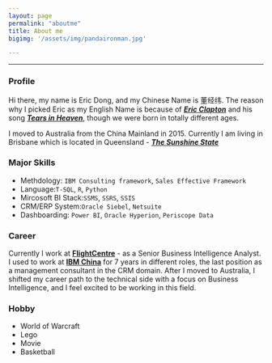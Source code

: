 ```yaml
---
layout: page
permalink: "aboutme"
title: About me
bigimg: '/assets/img/pandaironman.jpg'

---
```


---
### <i class="fa fa-info-circle" aria-hidden="true"></i> Profile

Hi there, my name is Eric Dong, and my Chinese Name is 董经纬. The reason why I picked Eric as my English Name is because of [**_Eric Clapton_**](https://en.wikipedia.org/wiki/Eric_Clapton) and his song <i class="fa fa-youtube-play" aria-hidden="true"></i> [**_Tears in Heaven_**](https://www.youtube.com/watch?v=JxPj3GAYYZ0), though we were born in totally different ages.

I moved to Australia from the China Mainland in 2015. Currently I am living in Brisbane which is located in Queensland -<i class="fa fa-map-marker" aria-hidden="true"></i> [**_The Sunshine State_**](https://www.google.com.au/maps/place/Brisbane+QLD)

### <i class="fa fa-code" aria-hidden="true"></i> Major Skills

- Methdology: `IBM Consulting framework`, `Sales Effective Framework`
- Language:`T-SQL`, `R`, `Python`
- Mircosoft BI Stack:`SSMS`, `SSRS`, `SSIS`
- CRM/ERP System:`Oracle Siebel`, `Netsuite`
- Dashboarding: `Power BI`, `Oracle Hyperion`, `Periscope Data`

### <i class="fa fa-suitcase" aria-hidden="true"></i> Career  
Currently I work at <i class="fa fa-plane" aria-hidden="true"></i> [**FlightCentre**](http://www.fctgl.com/) - as a Senior Business Intelligence Analyst. 
I used to work at <i class="fa fa-building" aria-hidden="true"></i> [**IBM China**](https://www.ibm.com) for 7 years in different roles, the last position as a management consultant in the CRM domain. After I moved to Australia, I shifted my career path to the technical side with a focus on Business Intelligence, and I feel excited to be working in this field. 

### <i class="fa fa-heart" aria-hidden="true"></i> Hobby
- World of Warcraft
- Lego
- Movie
- Basketball






